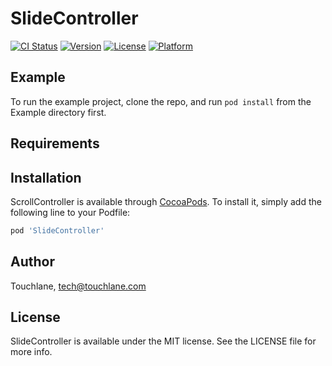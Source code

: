 # SlideController

[![CI Status](http://img.shields.io/travis/pknd/ScrollController.svg?style=flat)](https://travis-ci.org/pknd/ScrollController)
[![Version](https://img.shields.io/cocoapods/v/ScrollController.svg?style=flat)](http://cocoapods.org/pods/ScrollController)
[![License](https://img.shields.io/cocoapods/l/ScrollController.svg?style=flat)](http://cocoapods.org/pods/ScrollController)
[![Platform](https://img.shields.io/cocoapods/p/ScrollController.svg?style=flat)](http://cocoapods.org/pods/ScrollController)

## Example

To run the example project, clone the repo, and run `pod install` from the Example directory first.

## Requirements

## Installation

ScrollController is available through [CocoaPods](http://cocoapods.org). To install
it, simply add the following line to your Podfile:

```ruby
pod 'SlideController'
```

## Author

Touchlane, tech@touchlane.com

## License

SlideController is available under the MIT license. See the LICENSE file for more info.
